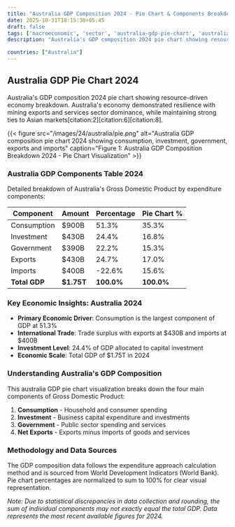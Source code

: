```yaml
---
title: "Australia GDP Composition 2024 - Pie Chart & Components Breakdown"
date: 2025-10-31T18:15:30+05:45
draft: false
tags: ['macroeconomic', 'sector', 'australia-gdp-pie-chart', 'australia-gdp-components', 'australian-economy', 'gdp-pie-chart', 'economic-pie', 'gdp-breakdown', 'macroeconomic', 'resource-economy', 'mining-exports', 'services-sector']
description: "Australia's GDP composition 2024 pie chart showing resource-driven economy breakdown. Australia's economy demonstrated resilience with mining exports and services sector dominance, while maintaining strong ties to Asian markets[citation:2][citation:6][citation:8]."

countries: ["Australia"]
---
```


## Australia GDP Pie Chart 2024

Australia's GDP composition 2024 pie chart showing resource-driven economy breakdown. Australia's economy demonstrated resilience with mining exports and services sector dominance, while maintaining strong ties to Asian markets[citation:2][citation:6][citation:8].

{{< figure src="/images/24/australia/pie.png" 
alt="Australia GDP composition pie chart 2024 showing consumption, investment, government, exports and imports"
caption="Figure 1: Australia GDP Composition Breakdown 2024 - Pie Chart Visualization" >}}

### Australia GDP Components Table 2024

Detailed breakdown of Australia's Gross Domestic Product by expenditure components:

| Component | Amount | Percentage | Pie Chart % |
|-----------|--------|------------|-------------|
| Consumption | $900B | 51.3% | 35.3% |
| Investment | $430B | 24.4% | 16.8% |
| Government | $390B | 22.2% | 15.3% |
| Exports | $430B | 24.7% | 17.0% |
| Imports | $400B | -22.6% | 15.6% |
| **Total GDP** | **$1.75T** | **100.0%** | **100.0%** |

### Key Economic Insights: Australia 2024

- **Primary Economic Driver**: Consumption is the largest component of GDP at 51.3%
- **International Trade**: Trade surplus with exports at $430B and imports at $400B
- **Investment Level**: 24.4% of GDP allocated to capital investment
- **Economic Scale**: Total GDP of $1.75T in 2024

### Understanding Australia's GDP Composition

This australia GDP pie chart visualization breaks down the four main components of Gross Domestic Product:

1. **Consumption** - Household and consumer spending
2. **Investment** - Business capital expenditure and investments  
3. **Government** - Public sector spending and services
4. **Net Exports** - Exports minus imports of goods and services

### Methodology and Data Sources

The GDP composition data follows the expenditure approach calculation method and is sourced from World Development Indicators (World Bank). Pie chart percentages are normalized to sum to 100% for clear visual representation.

*Note: Due to statistical discrepancies in data collection and rounding, the sum of individual components may not exactly equal the total GDP. Data represents the most recent available figures for 2024.*
